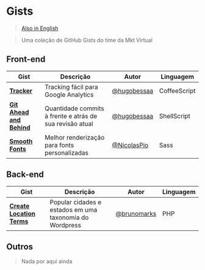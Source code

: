 Gists
=====

> [Also in English](https://github.com/mktvirtual/gists/blob/master/README.md)

> Uma coleção de GitHub Gists do time da Mkt Virtual

## Front-end
| Gist | Descrição | Autor | Linguagem |
| ---- | --------- | ----- | --------- |
| **[Tracker](https://gist.github.com/hugobessaa/8659318)** | Tracking fácil para Google Analytics | [@hugobessaa](https://gist.github.com/hugobessaa) | CoffeeScript |
| **[Git Ahead and Behind](https://gist.github.com/hugobessaa/8788821)** | Quantidade commits à frente e atrás de sua revisão atual | [@hugobessaa](https://gist.github.com/hugobessaa) | ShellScript |
|**[Smooth Fonts](https://gist.github.com/NicolasPio/9123784)** | Melhor renderização para fonts personalizadas | [@NicolasPio](https://gist.github.com/NicolasPio)  | Sass |

## Back-end
| Gist | Descrição | Autor | Linguagem |
| ---- | --------- | ----- | --------- |
| **[Create Location Terms](https://gist.github.com/brunomarks/8851573)** | Popular cidades e estados em uma taxonomia do Wordpress | [@brunomarks](https://gist.github.com/brunomarks) | PHP |

## Outros
> Nada por aqui ainda
